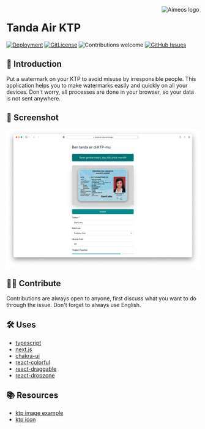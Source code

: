 <a href="https://tanda-air-ktp.vercel.app/">
    <img src="https://sukasari.bandung.go.id/wp-content/uploads/2018/11/ktp-elektronik.png" alt="Aimeos logo" title="Aimeos" align="right" height="60" />
</a>

# Tanda Air KTP

[![Deployment](https://img.shields.io/github/deployments/mukhlisakbr/tanda-air-ktp/production?label=vercel&logo=vercel&logoColor=white)](https://github.com/mukhlisakbr/tanda-air-ktp/deployments/activity_log?environment=Production)
[![GitLicense](https://gitlicense.com/badge/mukhlisakbr/tanda-air-ktp)](https://gitlicense.com/license/mukhlisakbr/tanda-air-ktp)
![Contributions welcome](https://img.shields.io/badge/contributions-welcome-orange.svg)
[![GitHub Issues](https://img.shields.io/github/issues/mukhlisakbr/tanda-air-ktp.svg)](https://github.com/mukhlisakbr/tanda-air-ktp/issues)

## 📖 Introduction

Put a watermark on your KTP to avoid misuse by irresponsible people. This application helps you to make watermarks easily and quickly on all your devices. Don't worry, all processes are done in your browser, so your data is not sent anywhere.

## 🌠 Screenshot
![Screenshot](./docs/screenshot.png)

## 👷‍♂️ Contribute
Contributions are always open to anyone, first discuss what you want to do through the issue. Don't forget to always use English.

## 🛠 Uses

* [typescript](https://github.com/microsoft/TypeScript)
* [next.js](https://github.com/vercel/next.js)
* [chakra-ui](https://github.com/chakra-ui/chakra-ui)
* [react-colorful](https://github.com/omgovich/react-colorful)
* [react-draggable](https://github.com/react-grid-layout/react-draggable)
* [react-dropzone](https://github.com/react-dropzone/react-dropzone)
## 📚 Resources

* [ktp image example](https://www.tokotalk.com/help/upload-ktp-untuk-verifikasi-identitas/)
* [ktp icon](https://sukasari.bandung.go.id/cek-pencetakan-ktp/)
